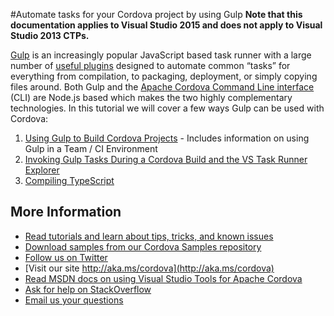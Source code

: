 <properties pageTitle="Automate tasks for your Cordova project by using Gulp"
  description="Automate tasks for your Cordova project by using Gulp"
  services=""
  documentationCenter=""
  authors="bursteg" />

#Automate tasks for your Cordova project by using Gulp
**Note that this documentation applies to Visual Studio 2015 and does not apply to Visual Studio 2013 CTPs.**

[Gulp](http://go.microsoft.com/fwlink/?LinkID=533803) is an increasingly popular JavaScript based task runner with a large number of [useful plugins](http://go.microsoft.com/fwlink/?LinkID=533790) designed to automate common “tasks” for everything from compilation, to packaging, deployment, or simply copying files around. Both Gulp and the [Apache Cordova Command Line interface](http://go.microsoft.com/fwlink/?LinkID=533773) (CLI) are Node.js based which makes the two highly complementary technologies. In this tutorial we will cover a few ways Gulp can be used with Cordova:

1.  [Using Gulp to Build Cordova Projects](http://go.microsoft.com/fwlink/?LinkID=533742) - Includes information on using Gulp in a Team / CI Environment
2.  [Invoking Gulp Tasks During a Cordova Build and the VS Task Runner Explorer](http://go.microsoft.com/fwlink/?LinkID=533768)
3.  [Compiling TypeScript](http://go.microsoft.com/fwlink/?LinkID=533769)

## More Information
* [Read tutorials and learn about tips, tricks, and known issues](../cordova-docs-readme.md)
* [Download samples from our Cordova Samples repository](http://github.com/Microsoft/cordova-samples)
* [Follow us on Twitter](https://twitter.com/VSCordovaTools)
* [Visit our site http://aka.ms/cordova](http://aka.ms/cordova)
* [Read MSDN docs on using Visual Studio Tools for Apache Cordova](http://go.microsoft.com/fwlink/?LinkID=533794)
* [Ask for help on StackOverflow](http://stackoverflow.com/questions/tagged/visual-studio-cordova)
* [Email us your questions](mailto:/vscordovatools@microsoft.com)

